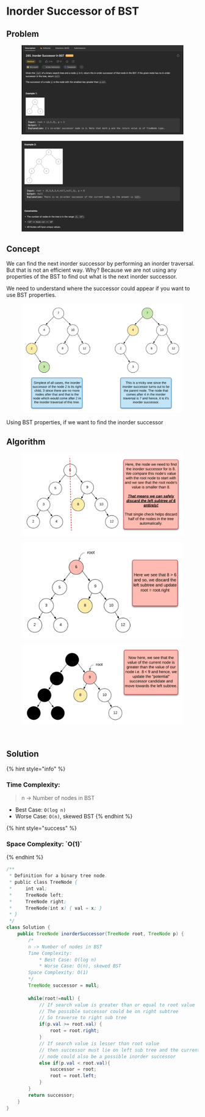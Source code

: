 # Inorder Successor of BST

## Problem

<figure><img src="../../.gitbook/assets/image (28).png" alt=""><figcaption></figcaption></figure>

<figure><img src="../../.gitbook/assets/image (51).png" alt=""><figcaption></figcaption></figure>

## Concept

We can find the next inorder successor by performing an inorder traversal. But that is not an efficient way. Why? Because we are not using any properties of the BST to find out what is the next inorder successor.

We need to understand where the successor could appear if you want to use BST properties.

<figure><img src="../../.gitbook/assets/image (5).png" alt=""><figcaption></figcaption></figure>

Using BST properties, if we want to find the inorder successor

## Algorithm

<figure><img src="../../.gitbook/assets/image (9).png" alt=""><figcaption></figcaption></figure>



<figure><img src="../../.gitbook/assets/image (52).png" alt=""><figcaption></figcaption></figure>



<figure><img src="../../.gitbook/assets/image (76).png" alt=""><figcaption></figcaption></figure>

<figure><img src="https://leetcode.com/problems/inorder-successor-in-bst/Figures/285/img11.png" alt=""><figcaption></figcaption></figure>

## Solution

{% hint style="info" %}
### Time Complexity:

> n -> Number of nodes in BST

* Best Case: `O(log n)`&#x20;
* Worse Case: `O(n)`, skewed BST
{% endhint %}

{% hint style="success" %}
### Space Complexity: \`O(1)\`
{% endhint %}

```java
/**
 * Definition for a binary tree node.
 * public class TreeNode {
 *     int val;
 *     TreeNode left;
 *     TreeNode right;
 *     TreeNode(int x) { val = x; }
 * }
 */
class Solution {
    public TreeNode inorderSuccessor(TreeNode root, TreeNode p) {
        /*
        n -> Number of nodes in BST
        Time Complexity:
            * Best Case: O(log n)
            * Worse Case: O(n), skewed BST
        Space Complexity: O(1)
        */
        TreeNode successor = null;

        while(root!=null) {
            // If search value is greater than or equal to root value
            // The possible successor could be on right subtree
            // So traverse to right sub tree
            if(p.val >= root.val) {
                root = root.right;
            } 
            // If search value is lesser than root value
            // then successor must lie on left sub tree and the current 
            // node could also be a possible inorder successor
            else if(p.val < root.val){
                successor = root;
                root = root.left;
            }
        } 
        return successor;  
    }
}
```
